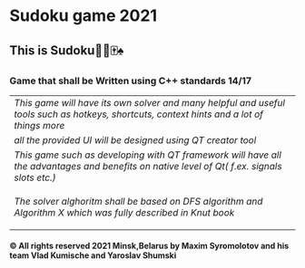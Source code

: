 <h1><b>Sudoku game 2021</b></h1>
<h2>This is Sudoku🎲🎰🀄♠</h2>
<h3>Game that shall be Written using C++ standards 14/17<br></h3>
<table>
  <tr>
    <td>
<i>This game will have its own solver and many helpful and useful tools such as hotkeys, shortcuts, context hints and a lot of things more</i>
    </td></tr>
  
  <tr>
    <td>
      <i>all the provided UI will be designed using QT creator tool</i>  </td></tr>
      </td></tr>
      <tr>
    <td>
<i>This game such as developing with QT framework will have all  the advantages and benefits on native level of Qt( f.ex. signals slots etc.)</i> </td></tr>
      </td></tr>
      <tr>
    <td>
    
<i>The solver alghoritm shall be based on DFS algorithm and Algorithm X which was fully described in Knut book</i></td></tr>
 </table>
<h4><p> &copy; All rights reserved 2021 Minsk,Belarus by Maxim Syromolotov and his team Vlad Kumische and Yaroslav Shumski</p></h4>

